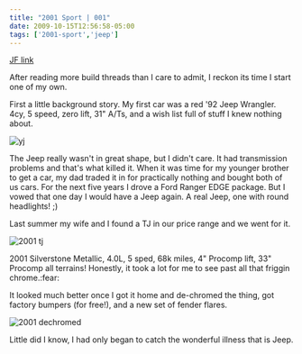 ```yaml
---
title: "2001 Sport | 001"
date: 2009-10-15T12:56:58-05:00
tags: ['2001-sport','jeep']
---
```

[JF link](https://www.jeepforum.com/threads/silver-rubiclone-build.880159/)

After reading more build threads than I care to admit, I reckon its time I start one of my own.

First a little background story. My first car was a red '92 Jeep Wrangler. 4cy, 5 speed, zero lift, 31" A/Ts, and a wish list full of stuff I knew nothing about.

![yj](../img/001-yj.webp)

The Jeep really wasn't in great shape, but I didn't care. It had transmission problems and that's what killed it. When it was time for my younger brother to get a car, my dad traded it in for practically nothing and bought both of us cars. For the next five years I drove a Ford Ranger EDGE package. But I vowed that one day I would have a Jeep again. A real Jeep, one with round headlights! ;)

Last summer my wife and I found a TJ in our price range and we went for it.

![2001 tj](../img/001-2001TJ.avif)

2001 Silverstone Metallic, 4.0L, 5 sped, 68k miles, 4" Procomp lift, 33" Procomp all terrains! Honestly, it took a lot for me to see past all that friggin chrome.:fear:

It looked much better once I got it home and de-chromed the thing, got factory bumpers (for free!), and a new set of fender flares.

![2001 dechromed](../img/001-de-chromed.avif)

Little did I know, I had only began to catch the wonderful illness that is Jeep.